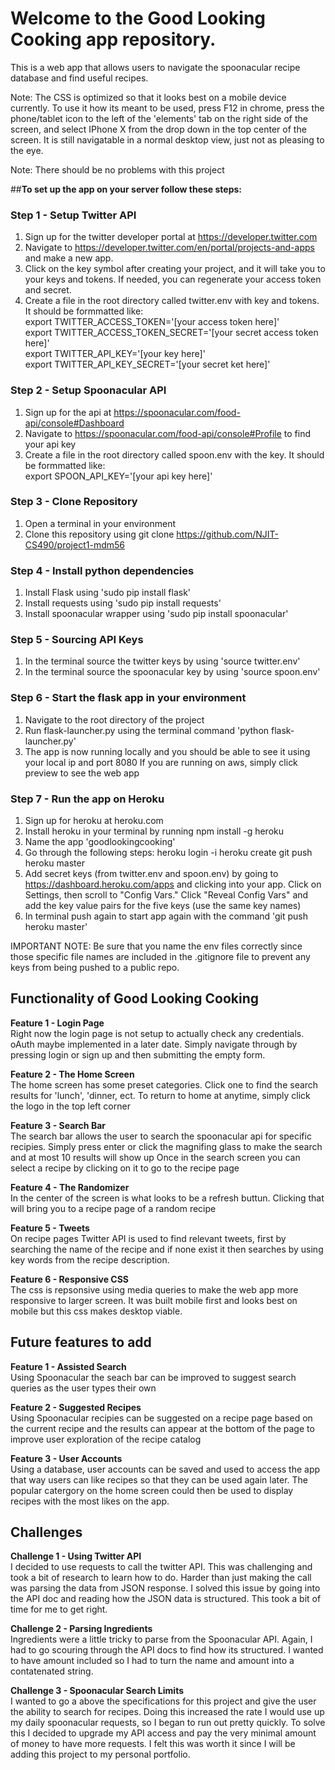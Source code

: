 # Welcome to the Good Looking Cooking app repository. 

This is a web app that allows users to navigate the spoonacular recipe database and find useful recipes.

Note: The CSS is optimized so that it looks best on a mobile device currently. To use it how its meant
to be used, press F12 in chrome, press the phone/tablet icon to the left of the 'elements' tab on the right
side of the screen, and select IPhone X from the drop down in the top center of the screen. It is still
navigatable in a normal desktop view, just not as pleasing to the eye.

Note: There should be no problems with this project

##<b>To set up the app on your server follow these steps:</b>

### Step 1 - Setup Twitter API <br/>
1. Sign up for the twitter developer portal at https://developer.twitter.com
2. Navigate to https://developer.twitter.com/en/portal/projects-and-apps and make a new app.
3. Click on the key symbol after creating your project, and it will take you to your keys and tokens.
    If needed, you can regenerate your access token and secret.
4. Create a file in the root directory called twitter.env with key and tokens. It should be formmatted like:<br/>
    export TWITTER_ACCESS_TOKEN='[your access token here]'<br/>
    export TWITTER_ACCESS_TOKEN_SECRET='[your secret access token here]'<br/>
    export TWITTER_API_KEY='[your key here]'<br/>
    export TWITTER_API_KEY_SECRET='[your secret ket here]'<br/>

### Step 2 - Setup Spoonacular API
1. Sign up for the api at https://spoonacular.com/food-api/console#Dashboard
2. Navigate to https://spoonacular.com/food-api/console#Profile to find your api key
3. Create a file in the root directory called spoon.env with the key. It should be formmatted like:<br/>
    export SPOON_API_KEY='[your api key here]'

### Step 3 - Clone Repository
1. Open a terminal in your environment
2. Clone this repository using git clone https://github.com/NJIT-CS490/project1-mdm56

### Step 4 - Install python dependencies
1. Install Flask using 'sudo pip install flask'
2. Install requests using 'sudo pip install requests'
3. Install spoonacular wrapper using 'sudo pip install spoonacular'

### Step 5 - Sourcing API Keys
1. In the terminal source the twitter keys by using 'source twitter.env'
2. In the terminal source the spoonacular key by using 'source spoon.env'

### Step 6 - Start the flask app in your environment
1. Navigate to the root directory of the project
2. Run flask-launcher.py using the terminal command 'python flask-launcher.py'
3. The app is now running locally and you should be able to see it using your local ip and port 8080
    If you are running on aws, simply click preview to see the web app
   
### Step 7 - Run the app on Heroku
1. Sign up for heroku at heroku.com 
2. Install heroku in your terminal by running npm install -g heroku
3. Name the app 'goodlookingcooking'
4. Go through the following steps:
    heroku login -i
    heroku create
    git push heroku master
5. Add secret keys (from twitter.env and spoon.env) by going to https://dashboard.heroku.com/apps
    and clicking into your app. Click on Settings, then scroll to "Config Vars." Click
    "Reveal Config Vars" and add the key value pairs for the five keys (use the same key names)
6. In terminal push again to start app again with the command 'git push heroku master'
   

IMPORTANT NOTE: Be sure that you name the env files correctly since those specific file names are
included in the .gitignore file to prevent any keys from being pushed to a public repo.

## <b>Functionality of Good Looking Cooking</b>

<b>Feature 1 - Login Page</b><br/>
    Right now the login page is not setup to actually check any credentials. oAuth maybe implemented in a later date.
    Simply navigate through by pressing login or sign up and then submitting the empty form.

<b>Feature 2 - The Home Screen</b><br/>
    The home screen has some preset categories. Click one to find the search results for 'lunch', 'dinner, ect.
    To return to home at anytime, simply click the logo in the top left corner

<b>Feature 3 - Search Bar</b><br/>
    The search bar allows the user to search the spoonacular api for specific recipies.
    Simply press enter or click the magnifing glass to make the search and at most 10 results will show up 
    Once in the search screen you can select a recipe by clicking on it to go to the recipe page
    
<b>Feature 4 - The Randomizer</b><br/>
    In the center of the screen is what looks to be a refresh buttun. Clicking that will bring 
    you to a recipe page of a random recipe

<b>Feature 5 - Tweets</b><br/>
    On recipe pages Twitter API is used to find relevant tweets, first by searching the name of the
    recipe and if none exist it then searches by using key words from the recipe description.

<b>Feature 6 - Responsive CSS</b><br/>
    The css is repsonsive using media queries to make the web app more responsive to larger screen. It was 
    built mobile first and looks best on mobile but this css makes desktop viable.

## <b>Future features to add</b>

<b>Feature 1 - Assisted Search</b><br/>
    Using Spoonacular the seach bar can be improved to suggest search queries as the user types their own

<b>Feature 2 - Suggested Recipes</b><br/>
    Using Spoonacular recipies can be suggested on a recipe page based on the current recipe and the results
    can appear at the bottom of the page to improve user exploration of the recipe catalog

<b>Feature 3 - User Accounts</b><br/>
    Using a database, user accounts can be saved and used to access the app that way users can like recipes
    so that they can be used again later. The popular catergory on the home screen could then be used to
    display recipes with the most likes on the app.

## <b>Challenges</b>

<b>Challenge 1 - Using Twitter API</b><br/>
    I decided to use requests to call the twitter API. This was challenging and took a bit of research to learn
    how to do. Harder than just making the call was parsing the data from JSON response. I solved this issue by
    going into the API doc and reading how the JSON data is structured. This took a bit of time for me to get right.
    
<b>Challenge 2 - Parsing Ingredients</b><br/>
    Ingredients were a little tricky to parse from the Spoonacular API. Again, I had to go scouring through the 
    API docs to find how its structured. I wanted to have amount included so I had to turn the name and amount 
    into a contatenated string.
    
<b>Challenge 3 - Spoonacular Search Limits</b><br/>
    I wanted to go a above the specifications for this project and give the user the ability to search for
    recipes. Doing this increased the rate I would use up my daily spoonacular requests, so I began to run out
    pretty quickly. To solve this I decided to upgrade my API access and pay the very minimal amount of money
    to have more requests. I felt this was worth it since I will be adding this project to my personal 
    portfolio.

   
